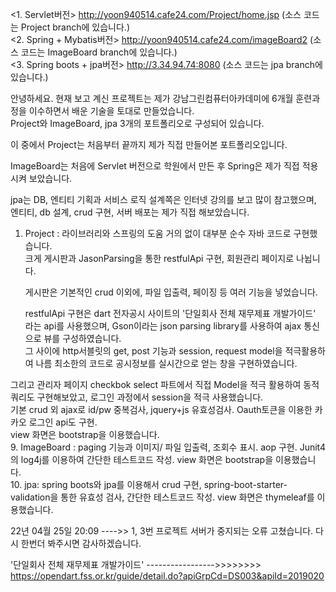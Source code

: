 

<1. Servlet버전>
http://yoon940514.cafe24.com/Project/home.jsp (소스 코드는 Project branch에 있습니다.)  
<2. Spring + Mybatis버전>
http://yoon940514.cafe24.com/imageBoard2 (소스 코드는 ImageBoard branch에 있습니다.)  
<3. Spring boots + jpa버전>
http://3.34.94.74:8080 (소스 코드는 jpa branch에 있습니다.)

안녕하세요. 현재 보고 계신 프로젝트는 제가 강남그린컴퓨터아카데미에 6개월 훈련과정을 이수하면서 배운 기술을 토대로 만들었습니다.  
Project와 ImageBoard, jpa 3개의 포트폴리오로 구성되어 있습니다.

이 중에서 Project는 처음부터 끝까지 제가 직접 만들어본 포트폴리오입니다.  

ImageBoard는 처음에 Servlet 버전으로 학원에서 만든 후 Spring은 제가 직접 적용시켜 보았습니다.  

jpa는 DB, 엔티티 기획과 서비스 로직 설계쪽은 인터넷 강의를 보고 많이 참고했으며, 엔티티, db 설계, crud 구현, 서버 배포는 제가 직접 해보았습니다.

1. Project : 라이브러리와 스프링의 도움 거의 없이 대부분 순수 자바 코드로 구현했습니다.  
   크게 게시판과 JasonParsing을 통한 restfulApi 구현, 회원관리 페이지로 나뉩니다.  
   
   게시판은 기본적인 crud 이외에, 파일 입출력, 페이징 등 여러 기능을 넣었습니다.  
   
   restfulApi 구현은 dart 전자공시 사이트의 '단일회사 전체 재무제표 개발가이드' 라는 api를 사용했으며, Gson이라는 json parsing library를 사용하여 ajax 통신으로 뷰를 구성하였습니다.  
   그 사이에 http서블릿의 get, post 기능과 session, request model을 적극활용하여 나름 최소한의 코드로 공시정보를 실시간으로 얻는 창을 구현하였습니다.    
    
그리고 관리자 페이지 checkbok select 파트에서 직접 Model을 적극 활용하여 동적쿼리도 구현해보았고, 로그인 과정에서 session을 적극 사용했습니다.  
기본 crud 외 ajax로 id/pw 중복검사, jquery+js 유효성검사. Oauth토큰을 이용한 카카오 로그인 api도 구현.  
view 화면은 bootstrap을 이용했습니다.  
9. ImageBoard : paging 기능과 이미지/ 파일 입출력, 조회수 표시. aop 구현. Junit4의 log4j를 이용하여 간단한 테스트코드 작성. view 화면은 bootstrap을 이용했습니다.  
10. jpa: spring boots와 jpa를 이용해서 crud 구현, spring-boot-starter-validation을 통한 유효성 검사, 간단한 테스트코드 작성. view 화면은 thymeleaf를 이용했습니다.   


22년 04월 25일 20:09  ---->> 1, 3번 프로젝트 서버가 중지되는 오류 고쳤습니다. 다시 한번더 봐주시면 감사하겠습니다.  

'단일회사 전체 재무제표 개발가이드' ----------------->>>>>>>>   https://opendart.fss.or.kr/guide/detail.do?apiGrpCd=DS003&apiId=2019020 


